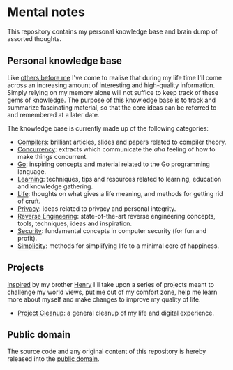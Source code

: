 # Mental notes

This repository contains my personal knowledge base and brain dump of assorted thoughts.

## Personal knowledge base

Like [others before me](http://www.acuriousmix.com/2014/09/03/designing-a-personal-knowledgebase/) I've come to realise that during my life time I'll come across an increasing amount of interesting and high-quality information. Simply relying on my memory alone will not suffice to keep track of these gems of knowledge. The purpose of this knowledge base is to track and summarize fascinating material, so that the core ideas can be referred to and remembered at a later date.

The knowledge base is currently made up of the following categories:

* [Compilers](compilers/): brilliant articles, slides and papers related to compiler theory.
* [Concurrency](concurrency/): extracts which communicate the *aha* feeling of how to make things concurrent.
* [Go](go/): inspiring concepts and material related to the Go programming language.
* [Learning](learning/): techniques, tips and resources related to learning, education and knowledge gathering.
* [Life](life/): thoughts on what gives a life meaning, and methods for getting rid of cruft.
* [Privacy](privacy/): ideas related to privacy and personal integrity.
* [Reverse Engineering](reverse/): state-of-the-art reverse engineering concepts, tools, techniques, ideas and inspiration.
* [Security](security/): fundamental concepts in computer security (for fun and profit).
* [Simplicity](simplicity/): methods for simplifying life to a minimal core of happiness.

## Projects

[Inspired](http://uppdrag.vaert.se/) by my brother [Henry](https://github.com/karlek) I'll take upon a series of projects meant to challenge my world views, put me out of my comfort zone, help me learn more about myself and make changes to improve my quality of life.

* [Project Cleanup](projects/#project-cleanup): a general cleanup of my life and digital experience.

## Public domain

The source code and any original content of this repository is hereby released into the [public domain].

[public domain]: https://creativecommons.org/publicdomain/zero/1.0/
